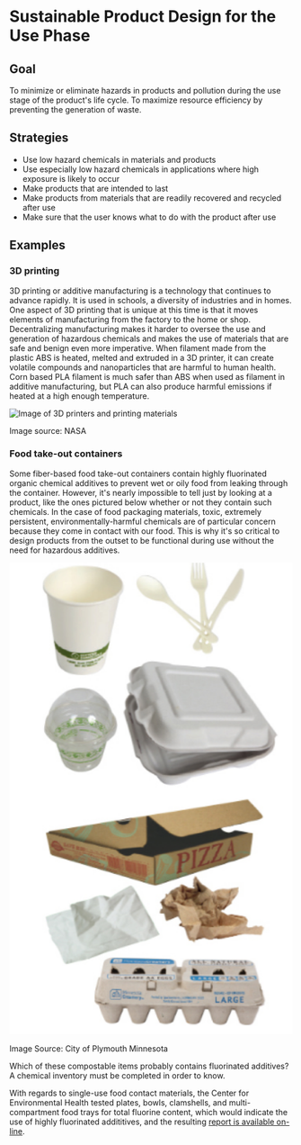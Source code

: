 # Sustainable Product Design for the Use Phase

## Goal

To minimize or eliminate hazards in products and pollution during the use stage of the product's life cycle. To maximize resource efficiency by preventing the generation of waste.

## Strategies

-   Use low hazard chemicals in materials and products
-   Use especially low hazard chemicals in applications where high exposure is likely to occur
-   Make products that are intended to last
-   Make products from materials that are readily recovered and recycled after use
-   Make sure that the user knows what to do with the product after use

## Examples

### 3D printing

3D printing or additive manufacturing is a technology that continues to advance rapidly. It is used in schools, a diversity of industries and in homes. One aspect of 3D printing that is unique at this time is that it moves elements of manufacturing from the factory to the home or shop. Decentralizing manufacturing makes it harder to oversee the use and generation of hazardous chemicals and makes the use of materials that are safe and benign even more imperative. When filament made from the plastic ABS is heated, melted and extruded in a 3D printer, it can create volatile compounds and nanoparticles that are harmful to human health. Corn based PLA filament is much safer than ABS when used as filament in additive manufacturing, but PLA can also produce harmful emissions if heated at a high enough temperature.

![Image of 3D printers and printing materials](../assets/4-use/3d-printing-stock-photo.jpg)

Image source: NASA

### Food take-out containers

Some fiber-based food take-out containers contain highly fluorinated organic chemical additives to prevent wet or oily food from leaking through the container. However, it's nearly impossible to tell just by looking at a product, like the ones pictured below whether or not they contain such chemicals. In the case of food packaging materials, toxic, extremely persistent, environmentally-harmful chemicals are of particular concern because they come in contact with our food. This is why it's so critical to design products from the outset to be functional during use without the need for hazardous additives.

![Image of different kinds of food packaging, including a pizza box, an egg carton, hot and cold take-away cups, plasticware, and a food take-out clamshell](../assets/4-use/food-packaging.png)

Image Source: City of Plymouth Minnesota

Which of these compostable items probably contains fluorinated additives? A chemical inventory must be completed in order to know.

With regards to single-use food contact materials, the Center for Environmental Health tested plates, bowls, clamshells, and multi-compartment food trays for total fluorine content, which would indicate the use of highly fluorinated addititives, and the resulting [report is available on-line](https://www.ceh.org/wp-content/uploads/CEH-Disposable-Foodware-Report-final-1.31.pdf).

